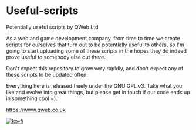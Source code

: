 # Useful-scripts
Potentially useful scripts by QWeb Ltd

As a web and game development company, from time to time we create scripts for ourselves that turn out to be potentially useful to others, so I'm going to start uploading some of these scripts in the hopes they do indeed prove useful to somebody else out there.

Don't expect this repository to grow very rapidly, and don't expect any of these scripts to be updated often.

Everything here is released freely under the GNU GPL v3. Take what you like and evolve into great things, but please get in touch if our code ends up in something cool =).

https://www.qweb.co.uk

[![ko-fi](https://ko-fi.com/img/githubbutton_sm.svg)](https://ko-fi.com/N4N1GXJ1U)
